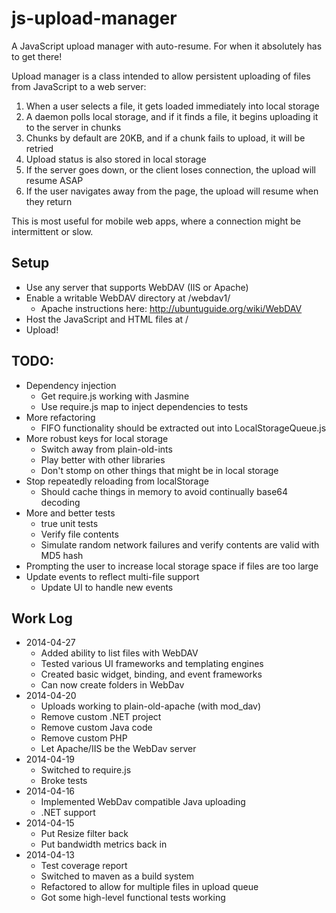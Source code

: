 js-upload-manager
=================

A JavaScript upload manager with auto-resume. For when it absolutely has to get there!


Upload manager is a class intended to allow persistent uploading of files from JavaScript
to a web server:

1. When a user selects a file, it gets loaded immediately into local storage
2. A daemon polls local storage, and if it finds a file, it begins uploading it to the server in chunks
3. Chunks by default are 20KB, and if a chunk fails to upload, it will be retried
4. Upload status is also stored in local storage
5. If the server goes down, or the client loses connection, the upload will resume ASAP
6. If the user navigates away from the page, the upload will resume when they return

This is most useful for mobile web apps, where a connection might be intermittent or slow.


Setup
-----
* Use any server that supports WebDAV (IIS or Apache)
* Enable a writable WebDAV directory at /webdav1/
    * Apache instructions here: http://ubuntuguide.org/wiki/WebDAV
* Host the JavaScript and HTML files at /
* Upload!


TODO:
-----
* Dependency injection
    * Get require.js working with Jasmine
    * Use require.js map to inject dependencies to tests
* More refactoring
    * FIFO functionality should be extracted out into LocalStorageQueue.js
* More robust keys for local storage
    * Switch away from plain-old-ints
    * Play better with other libraries
    * Don't stomp on other things that might be in local storage
* Stop repeatedly reloading from localStorage
    * Should cache things in memory to avoid continually base64 decoding
* More and better tests
    * true unit tests
    * Verify file contents
    * Simulate random network failures and verify contents are valid with MD5 hash
* Prompting the user to increase local storage space if files are too large
* Update events to reflect multi-file support
    * Update UI to handle new events


Work Log
--------
* 2014-04-27
    * Added ability to list files with WebDAV
    * Tested various UI frameworks and templating engines
    * Created basic widget, binding, and event frameworks
    * Can now create folders in WebDav
* 2014-04-20
    * Uploads working to plain-old-apache (with mod_dav)
    * Remove custom .NET project
    * Remove custom Java code
    * Remove custom PHP
    * Let Apache/IIS be the WebDav server
* 2014-04-19
    * Switched to require.js
    * Broke tests
* 2014-04-16
    * Implemented WebDav compatible Java uploading
    * .NET support
* 2014-04-15
    * Put Resize filter back
    * Put bandwidth metrics back in
* 2014-04-13
    * Test coverage report
    * Switched to maven as a build system
    * Refactored to allow for multiple files in upload queue
    * Got some high-level functional tests working
